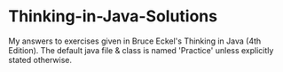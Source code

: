 # Thinking-in-Java-Solutions
My answers to exercises given in Bruce Eckel's Thinking in Java (4th Edition).
The default java file & class is named 'Practice' unless explicitly stated otherwise.
